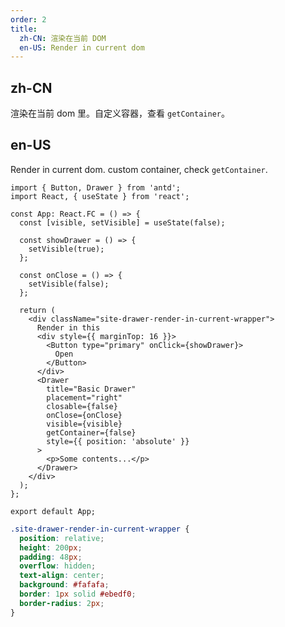 ```yaml
---
order: 2
title:
  zh-CN: 渲染在当前 DOM
  en-US: Render in current dom
---
```


## zh-CN

渲染在当前 dom 里。自定义容器，查看 `getContainer`。

## en-US

Render in current dom. custom container, check `getContainer`.

```tsx
import { Button, Drawer } from 'antd';
import React, { useState } from 'react';

const App: React.FC = () => {
  const [visible, setVisible] = useState(false);

  const showDrawer = () => {
    setVisible(true);
  };

  const onClose = () => {
    setVisible(false);
  };

  return (
    <div className="site-drawer-render-in-current-wrapper">
      Render in this
      <div style={{ marginTop: 16 }}>
        <Button type="primary" onClick={showDrawer}>
          Open
        </Button>
      </div>
      <Drawer
        title="Basic Drawer"
        placement="right"
        closable={false}
        onClose={onClose}
        visible={visible}
        getContainer={false}
        style={{ position: 'absolute' }}
      >
        <p>Some contents...</p>
      </Drawer>
    </div>
  );
};

export default App;
```

```css
.site-drawer-render-in-current-wrapper {
  position: relative;
  height: 200px;
  padding: 48px;
  overflow: hidden;
  text-align: center;
  background: #fafafa;
  border: 1px solid #ebedf0;
  border-radius: 2px;
}
```

<style>
[data-theme="dark"] .site-drawer-render-in-current-wrapper {
  background: #000;
  border: 1px solid #303030;
}
</style>
